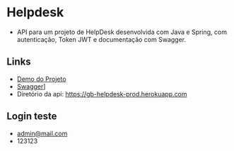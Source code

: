 # Helpdesk

  - API para um projeto de HelpDesk desenvolvida com Java e Spring, com autenticação, Token JWT e documentação com Swagger.
  
## Links 
  - [Demo do Projeto](https://helpdesk-front-beta.vercel.app/)
  - [Swagger](https://gb-helpdesk-prod.herokuapp.com/swagger-ui/index.html)]
  - Diretório da api: https://gb-helpdesk-prod.herokuapp.com
 
  
## Login teste
  - admin@mail.com
  - 123123

